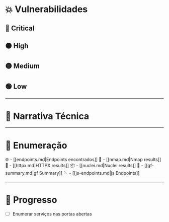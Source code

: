 # 💥 Vulnerabilidades

## 🔴 Critical
## 🟠 High
## 🟡 Medium
## 🟢 Low

---
# 📘 Narrativa Técnica


---
# 🔢 Enumeração

🌐 -  [[endpoints.md|Endpoints encontrados]]
🧹 -  [[nmap.md|Nmap results]]
🛜 -  [[httpx.md|HTTPX results]]
📦 -  [[nuclei.md|Nuclei results]]
🧪 -  [[gf-summary.md|gf Summary]]
🪡 -  [[js-endpoints.md|js Endpoints]]

---
# 🚩 Progresso

- [ ] Enumerar serviços nas portas abertas
